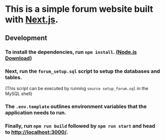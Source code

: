 # This is a simple forum website built with [Next.js](https://nextjs.org).

## Development

### To install the dependencies, run `npm install`. [(Node.js Download)](https://nodejs.org/en/)

### Next, run the `forum_setup.sql` script to setup the databases and tables.

(This script can be executed by running `source setup_forum.sql` in the MySQL shell)

### The `.env.template` outlines environment variables that the application needs to run.

### Finally, run `npm run build` followed by `npm run start` and head to [http://localhost:3000/](http://localhost:3000/).
